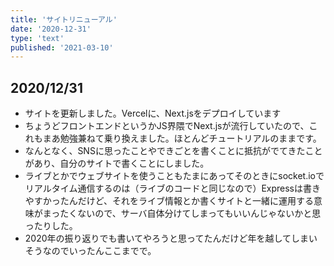 ```yaml
---
title: 'サイトリニューアル'
date: '2020-12-31'
type: 'text'
published: '2021-03-10'
---
```

## 2020/12/31
* サイトを更新しました。Vercelに、Next.jsをデプロイしています
* ちょうどフロントエンドというかJS界隈でNext.jsが流行していたので、これもまあ勉強兼ねて乗り換えました。ほとんどチュートリアルのままです。
* なんとなく、SNSに思ったことやできごとを書くことに抵抗がでてきたことがあり、自分のサイトで書くことにしました。
* ライブとかでウェブサイトを使うこともたまにあってそのときにsocket.ioでリアルタイム通信するのは（ライブのコードと同じなので）Expressは書きやすかったんだけど、それをライブ情報とか書くサイトと一緒に運用する意味がまったくないので、サーバ自体分けてしまってもいいんじゃないかと思ったりした。
* 2020年の振り返りでも書いてやろうと思ってたんだけど年を越してしまいそうなのでいったんここまでで。
